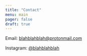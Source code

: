 ```yaml
---
title: "Contact"
menu: main
pager: false
draft: true
---
```

Email: [blahblahblah@protonmail.com](mailto:blahblahblah@protonmail.com)

Instagram: [@blahblahblah](https://instagram.com/blahblahblah)
